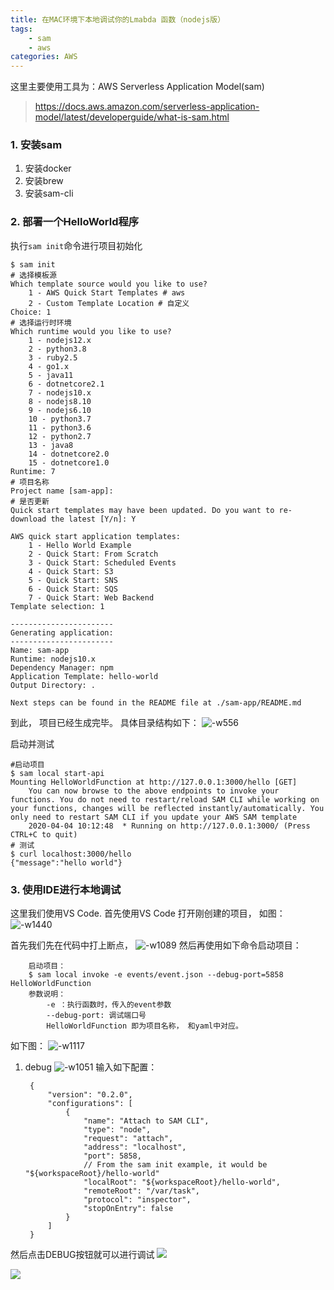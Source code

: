 ```yaml
---
title: 在MAC环境下本地调试你的Lmabda 函数（nodejs版）
tags: 
    - sam
    - aws
categories: AWS
---
```

这里主要使用工具为：AWS Serverless Application Model(sam)
>https://docs.aws.amazon.com/serverless-application-model/latest/developerguide/what-is-sam.html

### 1. 安装sam
1. 安装docker
2. 安装brew
3. 安装sam-cli
<!-- more -->
### 2. 部署一个HelloWorld程序
执行`sam init`命令进行项目初始化
```shell
$ sam init
# 选择模板源
Which template source would you like to use?
	1 - AWS Quick Start Templates # aws
	2 - Custom Template Location # 自定义
Choice: 1
# 选择运行时环境
Which runtime would you like to use?
	1 - nodejs12.x
	2 - python3.8
	3 - ruby2.5
	4 - go1.x
	5 - java11
	6 - dotnetcore2.1
	7 - nodejs10.x
	8 - nodejs8.10
	9 - nodejs6.10
	10 - python3.7
	11 - python3.6
	12 - python2.7
	13 - java8
	14 - dotnetcore2.0
	15 - dotnetcore1.0
Runtime: 7
# 项目名称
Project name [sam-app]:
# 是否更新
Quick start templates may have been updated. Do you want to re-download the latest [Y/n]: Y

AWS quick start application templates:
	1 - Hello World Example
	2 - Quick Start: From Scratch
	3 - Quick Start: Scheduled Events
	4 - Quick Start: S3
	5 - Quick Start: SNS
	6 - Quick Start: SQS
	7 - Quick Start: Web Backend
Template selection: 1

-----------------------
Generating application:
-----------------------
Name: sam-app
Runtime: nodejs10.x
Dependency Manager: npm
Application Template: hello-world
Output Directory: .

Next steps can be found in the README file at ./sam-app/README.md
```
到此， 项目已经生成完毕。
具体目录结构如下：
![-w556](https://i.loli.net/2020/04/06/AcOguHkBZTv9SIi.jpg)


启动并测试

    #启动项目
    $ sam local start-api
    Mounting HelloWorldFunction at http://127.0.0.1:3000/hello [GET]
        You can now browse to the above endpoints to invoke your functions. You do not need to restart/reload SAM CLI while working on your functions, changes will be reflected instantly/automatically. You only need to restart SAM CLI if you update your AWS SAM template
        2020-04-04 10:12:48  * Running on http://127.0.0.1:3000/ (Press CTRL+C to quit)
    # 测试    
    $ curl localhost:3000/hello
    {"message":"hello world"}
### 3. 使用IDE进行本地调试
这里我们使用VS Code.
首先使用VS Code 打开刚创建的项目， 如图：
![-w1440](https://i.loli.net/2020/04/06/s5rZYj6aI8qDCK9.jpg)

首先我们先在代码中打上断点，
![-w1089](https://i.loli.net/2020/04/06/RmMnPY13FGNoUOg.jpg)
然后再使用如下命令启动项目：

        启动项目：
        $ sam local invoke -e events/event.json --debug-port=5858 HelloWorldFunction
        参数说明：
            -e ：执行函数时，传入的event参数
            --debug-port: 调试端口号
            HelloWorldFunction 即为项目名称， 和yaml中对应。
如下图： 
    ![-w1117]( https://i.loli.net/2020/04/06/M3uncNk1vsTJ27G.jpg)

1. debug
    ![-w1051](https://i.loli.net/2020/04/06/XgMQi3UYWfSadGm.jpg)
输入如下配置：

        {
            "version": "0.2.0",
            "configurations": [
                {
                    "name": "Attach to SAM CLI",
                    "type": "node",
                    "request": "attach",
                    "address": "localhost",
                    "port": 5858,
                    // From the sam init example, it would be "${workspaceRoot}/hello-world"
                    "localRoot": "${workspaceRoot}/hello-world",
                    "remoteRoot": "/var/task",
                    "protocol": "inspector",
                    "stopOnEntry": false
                }
            ]
        }

然后点击DEBUG按钮就可以进行调试
![](https://i.loli.net/2020/04/06/IO53AfTZemqWVkX.jpg)

![](https://docs.aws.amazon.com/serverless-application-model/latest/developerguide/images/sam-debug.gif)


